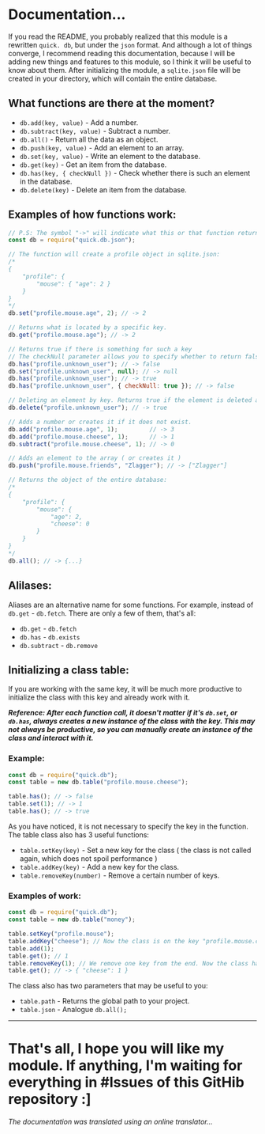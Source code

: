 # Documentation...
If you read the README, you probably realized that this module is a rewritten `quick. db`, but under the `json` format.
And although a lot of things converge, I recommend reading this documentation, because I will be adding new things and features to this module, so I think it will be useful to know about them.
After initializing the module, a `sqlite.json` file will be created in your directory, which will contain the entire database.

## What functions are there at the moment?
- `db.add(key, value)`         - Add a number.
- `db.subtract(key, value)`    - Subtract a number.
- `db.all()`                   - Return all the data as an object.
- `db.push(key, value)`        - Add an element to an array.
- `db.set(key, value)`         - Write an element to the database.
- `db.get(key)`                - Get an item from the database.
- `db.has(key, { checkNull })` - Check whether there is such an element in the database.
- `db.delete(key)`             - Delete an item from the database.
## Examples of how functions work:
```js
// P.S: The symbol "->" will indicate what this or that function returns.
const db = require("quick.db.json");

// The function will create a profile object in sqlite.json:
/*
{
    "profile": {
        "mouse": { "age": 2 }
    }
}
*/
db.set("profile.mouse.age", 2); // -> 2

// Returns what is located by a specific key.
db.get("profile.mouse.age"); // -> 2

// Returns true if there is something for such a key
// The checkNull parameter allows you to specify whether to return false if the parameter is null
db.has("profile.unknown_user"); // -> false
db.set("profile.unknown_user", null); // -> null
db.has("profile.unknown_user"); // -> true
db.has("profile.unknown_user", { checkNull: true }); // -> false

// Deleting an element by key. Returns true if the element is deleted and false if not.
db.delete("profile.unknown_user"); // -> true

// Adds a number or creates it if it does not exist.
db.add("profile.mouse.age", 1);         // -> 3
db.add("profile.mouse.cheese", 1);      // -> 1
db.subtract("profile.mouse.cheese", 1); // -> 0

// Adds an element to the array ( or creates it )
db.push("profile.mouse.friends", "Zlagger"); // -> ["Zlagger"]

// Returns the object of the entire database:
/*
{
    "profile": {
        "mouse": { 
            "age": 2,
            "cheese": 0 
        }
    }
}
*/
db.all(); // -> {...}
```
## Alilases:
Aliases are an alternative name for some functions. For example, instead of `db.get` - `db.fetch`. There are only a few of them, that's all:
- `db.get` - `db.fetch`
- `db.has` - `db.exists`
- `db.subtract` - `db.remove`
## Initializing a class table:
If you are working with the same key, it will be much more productive to initialize the class with this key and already work with it.

***Reference: After each function call, it doesn't matter if it's `db.set`, or `db.has`, always creates a new instance of the class with the key. This may not always be productive, so you can manually create an instance of the class and interact with it.***
### Example:
```js
const db = require("quick.db");
const table = new db.table("profile.mouse.cheese");

table.has(); // -> false
table.set(1); // -> 1
table.has(); // -> true
```

As you have noticed, it is not necessary to specify the key in the function. The table class also has 3 useful functions:
- `table.setKey(key)` - Set a new key for the class ( the class is not called again, which does not spoil performance )
- `table.addKey(key)` - Add a new key for the class.
- `table.removeKey(number)` - Remove a certain number of keys.
### Examples of work:
```js 
const db = require("quick.db");
const table = new db.table("money");

table.setKey("profile.mouse");
table.addKey("cheese"); // Now the class is on the key "profile.mouse.cheese"
table.add(1);
table.get(); // 1
table.removeKey(1); // We remove one key from the end. Now the class has "profile.mouse"
table.get(); // -> { "cheese": 1 }
```
The class also has two parameters that may be useful to you:
- `table.path` - Returns the global path to your project.
- `table.json` - Analogue `db.all();`
---
# That's all, I hope you will like my module. If anything, I'm waiting for everything in #Issues of this GitHib repository :]

###### The documentation was translated using an online translator...